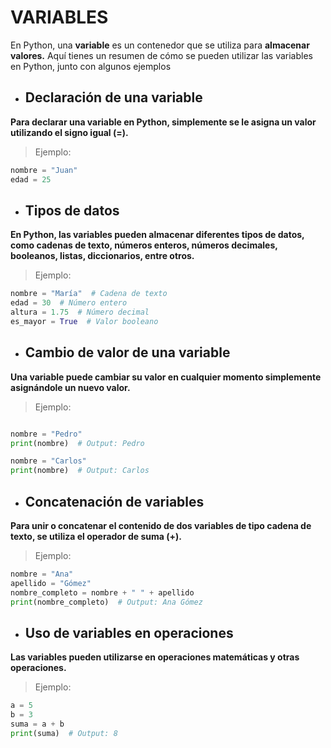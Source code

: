 # VARIABLES
En Python, una **variable** es un contenedor que se utiliza para **almacenar valores.** Aquí tienes un resumen de cómo se pueden utilizar las variables en Python, junto con algunos ejemplos

- ## Declaración de una variable
 **Para declarar una variable en Python, simplemente se le asigna un valor utilizando el signo igual (=).**
>Ejemplo:
 ```python
nombre = "Juan"
edad = 25
 ```
- ## Tipos de datos
 **En Python, las variables pueden almacenar diferentes tipos de datos, como cadenas de texto, números enteros, números decimales, booleanos, listas, diccionarios, entre otros.**
>Ejemplo:
  ```python
nombre = "María"  # Cadena de texto
edad = 30  # Número entero
altura = 1.75  # Número decimal
es_mayor = True  # Valor booleano
 ```
- ## Cambio de valor de una variable
 **Una variable puede cambiar su valor en cualquier momento simplemente asignándole un nuevo valor.**
>Ejemplo:
  ```python

nombre = "Pedro"
print(nombre)  # Output: Pedro

nombre = "Carlos"
print(nombre)  # Output: Carlos
 ```
- ## Concatenación de variables
 **Para unir o concatenar el contenido de dos variables de tipo cadena de texto, se utiliza el operador de suma (+).**
>Ejemplo:
  ```python
nombre = "Ana"
apellido = "Gómez"
nombre_completo = nombre + " " + apellido
print(nombre_completo)  # Output: Ana Gómez
``` 
- ## Uso de variables en operaciones
 **Las variables pueden utilizarse en operaciones matemáticas y otras operaciones.**
>Ejemplo:
 ```python
a = 5
b = 3
suma = a + b
print(suma)  # Output: 8
 ```
 
